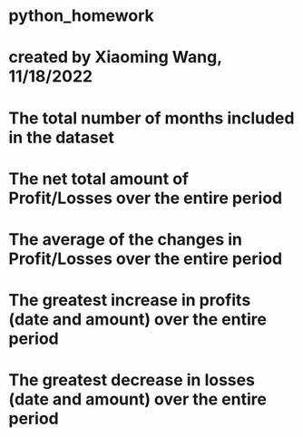 # python_homework
# created by Xiaoming Wang, 11/18/2022

# The total number of months included in the dataset

# The net total amount of Profit/Losses over the entire period

# The average of the changes in Profit/Losses over the entire period

# The greatest increase in profits (date and amount) over the entire period

# The greatest decrease in losses (date and amount) over the entire period